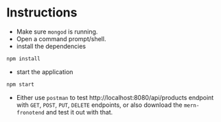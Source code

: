 # Instructions

- Make sure `mongod` is running.
- Open a command prompt/shell.
- install the dependencies

```bash
npm install
```

- start the application

```bash
npm start
```
- Either use `postman` to test http://localhost:8080/api/products endpoint with `GET`, `POST`, `PUT`, `DELETE` endpoints, or also download the `mern-fronotend` and test it out with that.
